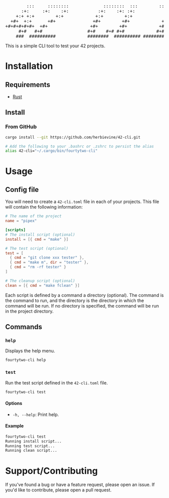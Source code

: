 <pre>
        :::     ::::::::             ::::::::  :::        :::::::::::
      :+:     :+:    :+:           :+:    :+: :+:            :+:
    +:+ +:+        +:+            +:+        +:+            +:+
  +#+  +:+      +#+              +#+        +#+            +#+
+#+#+#+#+#+  +#+                +#+        +#+            +#+
     #+#   #+#                 #+#    #+# #+#            #+#
    ###  ##########            ########  ########## ###########
</pre>

This is a simple CLI tool to test your 42 projects.

# Installation

## Requirements

- [Rust](https://www.rust-lang.org/tools/install)

## Install

### From GitHub

```bash
cargo install --git https://github.com/herbievine/42-cli.git

# Add the following to your .bashrc or .zshrc to persist the alias
alias 42-cli="~/.cargo/bin/fourtytwo-cli"
```

# Usage

## Config file

You will need to create a `42-cli.toml` file in each of your projects. This file will contain the following information:

```toml
# The name of the project
name = "pipex"

[scripts]
# The install script (optional)
install = [{ cmd = "make" }]

# The test script (optional)
test = [
  { cmd = "git clone xxx tester" },
  { cmd = "make m", dir = "tester" },
  { cmd = "rm -rf tester" }
]

# The cleanup script (optional)
clean = [{ cmd = "make fclean" }]
```

Each script is defined by a command a directory (optional). The command is the command to run, and the directory is the directory in which the command will be run. If no directory is specified, the command will be run in the project directory.


## Commands

### `help`

Displays the help menu.

```bash
fourtytwo-cli help
```

### `test`

Run the test script defined in the `42-cli.toml` file.

```bash
fourtytwo-cli test
```

#### Options

- `-h, --help`: Print help.

#### Example

```bash
fourtytwo-cli test
Running install script...
Running test script...
Running clean script...
```

# Support/Contributing

If you've found a bug or have a feature request, please open an issue. If you'd like to contribute, please open a pull request.

